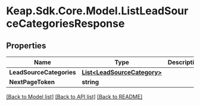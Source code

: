 # Keap.Sdk.Core.Model.ListLeadSourceCategoriesResponse

## Properties

Name | Type | Description | Notes
------------ | ------------- | ------------- | -------------
**LeadSourceCategories** | [**List&lt;LeadSourceCategory&gt;**](LeadSourceCategory.md) |  | [optional] 
**NextPageToken** | **string** |  | [optional] 

[[Back to Model list]](../README.md#documentation-for-models) [[Back to API list]](../README.md#documentation-for-api-endpoints) [[Back to README]](../README.md)

